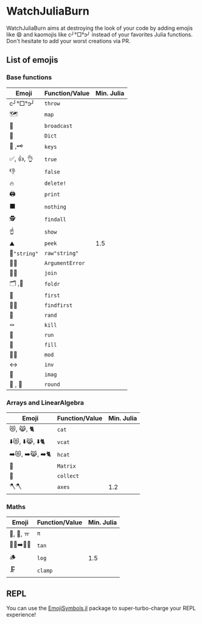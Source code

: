 # WatchJuliaBurn

WatchJuliaBurn aims at destroying the look of your code by adding emojis like :smile: and kaomojis like c╯°□°ↄ╯ instead of your favorites Julia functions.
Don't hesitate to add your worst creations via PR.

## List of emojis

### Base functions
| Emoji | Function/Value | Min. Julia |
| --- | --- | --- | 
| c╯°□°ↄ╯ | `throw` | |
| 🗺 | `map` | | 
| 📡 | `broadcast` | |
| 📖 | `Dict` | |
| 🔑 ,🗝 | `keys`|
|  ✅, 👍, 👌 | `true` | |
|  👎 | `false` | |
| 🔥 | `delete!` | |
| 🖨️ | `print` | |
| ⬛  | `nothing` | |
| 🕵️ | `findall` | |
| ☝️ | `show` | |
| ⛰️ | `peek` | 1.5 |
| 🥩`"string"` | `raw"string"` | |
| 💬🚨 | `ArgumentError`| |
| 🚪🚶 | `join` | |
| 🗂 ,📁 | `foldr` | |
| 🥇 | `first` | |
| 🔎🥇 | `findfirst`| |
| 🎰 | `rand` | |
| ⚰️ | `kill`| |
| 🏃 | `run` | |
| 🚰 | `fill`| |
| 🛵🔧 | `mod` | | 
| ↔ | `inv` | |
|🔮 | `imag` | |
| 🎠 , 🔵 | `round` | |

### Arrays and LinearAlgebra

| Emoji | Function/Value | Min. Julia |
| --- | --- | -- |
| 😻, 😹, 🐈 | `cat` | |
| ⬇️😻, ⬇️😹, ⬇️🐈 | `vcat` | |
| ➡️😻, ➡️😹, ➡️🐈 | `hcat` | |
| 🔢 | `Matrix` | |
| 🧺 | `collect` | |
| 🪓🪓 | `axes` | 1.2 |

### Maths

| Emoji | Function/Value | Min. Julia |
| --- | --- | --- |
| 🥧, 🍰, ㅠ | `π` | |
| 🧑🏻➡️🧑🏽 | `tan` | |
| 🪵 | `log` | 1.5 | |
| 🗜️ | `clamp` | |

## REPL

You can use the [EmojiSymbols.jl](https://github.com/wookay/EmojiSymbols.jl) package to super-turbo-charge your REPL experience!

